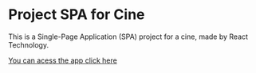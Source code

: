 # Project SPA for Cine

This is a Single-Page Application (SPA) project for a cine, made by React Technology.

<a target="blank" href="https://projeto9-cineflex-joaosgabriel.vercel.app/">You can acess the app click here</a>
